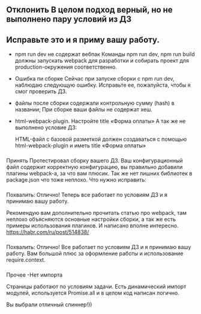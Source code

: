 ###
Отклонить
В целом подход верный, но не выполнено пару условий из ДЗ
---
Исправьте это и я приму вашу работу.
---
- npm run dev не содержат вебпак
  Команды npm run dev, npm run build должны запускать webpack для разработки и собирать проект для production-окружения соответственно.

- Ошибка пи сборке
    Сейчас при запуске сборки с npm run dev, наблюдаю следующую ошибку. Исправьте ее, пожалуйста, чтобы я смог проверить ДЗ.

- файлы после сборки содержали контрольную сумму (hash) в названии;
    При сборке ваши файлы не содержат хеш.

- html-webpack-plugin. Настройте title «Форма оплаты»
    А так же не выполнено условие ДЗ:

    HTML-файл с базовой разметкой должен создаваться с помощью html-webpack-plugin и иметь title «Форма оплаты»
###
Принять
Протестировал сборку вашего ДЗ.
Ваш конфигурационный файл содержит корректную конфигурацию, вы правильно добавили плагины webpack-а, за что вам плюсик. Так же нет лишних библиотек в package.json что тоже неплохо. Что нужно исправить:


###
Похвалить:
Отлично! Теперь все работает по условиям ДЗ и я принимаю вашу работу.

Рекомендую вам дополнительно прочитать статью про webpack, там неплохо объясняются основные настройки сборки, а так же есть примеры использования плагинов. И написано вполне интересно.
https://habr.com/ru/post/514838/

###
Похвалить:
Отлично! Все работает по условиям ДЗ и я принимаю вашу работу. Вам большой плюс за оформление работы и использование require.context.


###
Прочее
-Нет импорта


Страницы работают по условиям задачи. Есть динамический импорт модулей, используется Promise.all и в целом код написан логично.

Вы выбрали отличный спиннер!))
